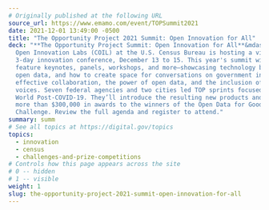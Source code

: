 ```yaml
---
# Originally published at the following URL
source_url: https://www.emamo.com/event/TOPSummit2021
date: 2021-12-01 13:49:00 -0500
title: "The Opportunity Project 2021 Summit: Open Innovation for All"
deck: "**The Opportunity Project Summit: Open Innovation for All**&mdash;Census
  Open Innovation Labs (COIL) at the U.S. Census Bureau is hosting a virtual,
  3-day innovation conference, December 13 to 15. This year's summit will
  feature keynotes, panels, workshops, and more—showcasing technology built with
  open data, and how to create space for conversations on government innovation,
  effective collaboration, the power of open data, and the inclusion of all
  voices. Seven federal agencies and two cities led TOP sprints focused on the
  World Post-COVID-19. They’ll introduce the resulting new products and announce
  more than $300,000 in awards to the winners of the Open Data for Good Grand
  Challenge. Review the full agenda and register to attend."
summary: summ
# See all topics at https://digital.gov/topics
topics:
  - innovation
  - census
  - challenges-and-prize-competitions
# Controls how this page appears across the site
# 0 -- hidden
# 1 -- visible
weight: 1
slug: the-opportunity-project-2021-summit-open-innovation-for-all
---
```

